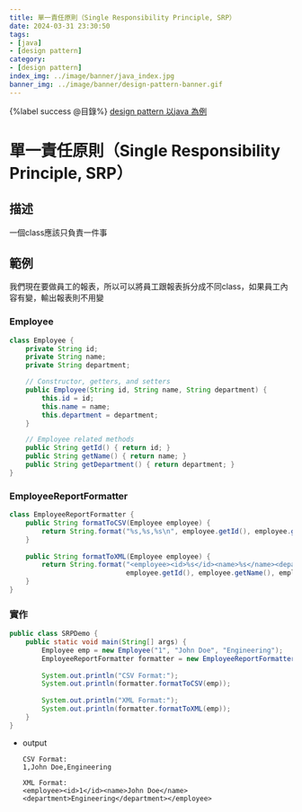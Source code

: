```yaml
---
title: 單一責任原則（Single Responsibility Principle, SRP）
date: 2024-03-31 23:30:50
tags:
- [java]
- [design pattern]
category:
- [design pattern]
index_img: ../image/banner/java_index.jpg
banner_img: ../image/banner/design-pattern-banner.gif
---
```

{%label success @目錄%}
[design pattern 以java 為例](../../../../2024/03/30/design-pattern#SOLID原則)

# 單一責任原則（Single Responsibility Principle, SRP）

## 描述

一個class應該只負責一件事

## 範例

我們現在要做員工的報表，所以可以將員工跟報表拆分成不同class，如果員工內容有變，輸出報表則不用變

### Employee
```java
class Employee {
    private String id;
    private String name;
    private String department;

    // Constructor, getters, and setters
    public Employee(String id, String name, String department) {
        this.id = id;
        this.name = name;
        this.department = department;
    }

    // Employee related methods
    public String getId() { return id; }
    public String getName() { return name; }
    public String getDepartment() { return department; }
}
```

### EmployeeReportFormatter 

```java
class EmployeeReportFormatter {
    public String formatToCSV(Employee employee) {
        return String.format("%s,%s,%s\n", employee.getId(), employee.getName(), employee.getDepartment());
    }
    
    public String formatToXML(Employee employee) {
        return String.format("<employee><id>%s</id><name>%s</name><department>%s</department></employee>", 
                             employee.getId(), employee.getName(), employee.getDepartment());
    }
}
```

### 實作
```java
public class SRPDemo {
    public static void main(String[] args) {
        Employee emp = new Employee("1", "John Doe", "Engineering");
        EmployeeReportFormatter formatter = new EmployeeReportFormatter();
        
        System.out.println("CSV Format:");
        System.out.println(formatter.formatToCSV(emp));
        
        System.out.println("XML Format:");
        System.out.println(formatter.formatToXML(emp));
    }
}
```

- output
    ```text
    CSV Format:
    1,John Doe,Engineering
    
    XML Format:
    <employee><id>1</id><name>John Doe</name><department>Engineering</department></employee>
    ```
  
